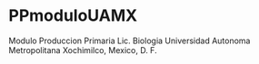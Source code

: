 PPmoduloUAMX
============

Modulo Produccion Primaria Lic. Biologia Universidad Autonoma Metropolitana Xochimilco, Mexico, D. F. 
